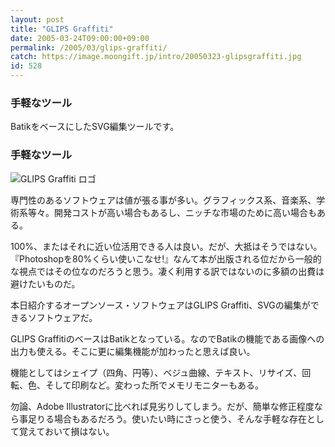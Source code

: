 ```yaml
---
layout: post
title: "GLIPS Graffiti"
date: 2005-03-24T09:00:00+09:00
permalink: /2005/03/glips-graffiti/
catch: https://image.moongift.jp/intro/20050323-glipsgraffiti.jpg
id: 528
---
```

### 手軽なツール 
  
BatikをベースにしたSVG編集ツールです。  
<!--more-->  

### 手軽なツール 
  

![GLIPS Graffiti ロゴ](https://image.moongift.jp/intro/20050323-glipsgraffiti.jpg "GLIPS Graffiti ロゴ")

  

専門性のあるソフトウェアは値が張る事が多い。グラフィックス系、音楽系、学術系等々。開発コストが高い場合もあるし、ニッチな市場のために高い場合もある。

  

100%、またはそれに近い位活用できる人は良い。だが、大抵はそうではない。『Photoshopを80%くらい使いこなせ!』なんて本が出版される位だから一般的な視点ではその位なのだろうと思う。凄く利用する訳ではないのに多額の出費は避けたいものだ。

  

本日紹介するオープンソース・ソフトウェアはGLIPS Graffiti、SVGの編集ができるソフトウェアだ。

  

GLIPS GraffitiのベースはBatikとなっている。なのでBatikの機能である画像への出力も使える。そこに更に編集機能が加わったと思えば良い。

  

機能としてはシェイプ（四角、円等）、ベジュ曲線、テキスト、リサイズ、回転、色、そして印刷など。変わった所でメモリモニターもある。

  

勿論、Adobe Illustratorに比べれば見劣りしてしまう。だが、簡単な修正程度なら事足りる場合もあるだろう。使いたい時にさっと使う、そんな手軽な存在として覚えておいて損はない。

